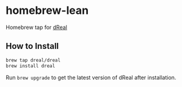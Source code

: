 homebrew-lean
=============

Homebrew tap for [dReal][dreal]

[dreal]: https://dreal.github.io

How to Install
--------------

```bash
brew tap dreal/dreal
brew install dreal
```

Run ``brew upgrade`` to get the latest version of dReal after installation.
